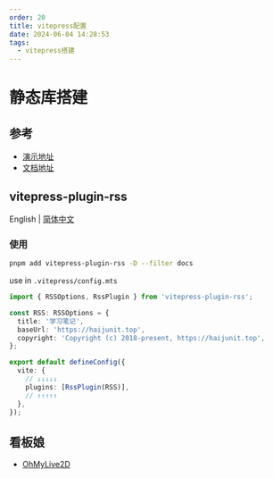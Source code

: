 ```yaml
---
order: 20
title: vitepress配置
date: 2024-06-04 14:28:53
tags: 
  - vitepress搭建
---
```

# 静态库搭建

## 参考

- [演示地址](https://vitepress.yiov.top)
- [文档地址](https://github.com/Yiov/vitepress-doc)

## vitepress-plugin-rss

English | [简体中文](https://github.com/ATQQ/sugar-blog/blob/master/packages/vitepress-plugin-rss/README-zh.md)

### 使用

```sh
pnpm add vitepress-plugin-rss -D --filter docs
```

use in `.vitepress/config.mts`

```ts
import { RSSOptions, RssPlugin } from 'vitepress-plugin-rss';

const RSS: RSSOptions = {
  title: '学习笔记',
  baseUrl: 'https://haijunit.top',
  copyright: 'Copyright (c) 2018-present, https://haijunit.top',
};

export default defineConfig({
  vite: {
    // ↓↓↓↓↓
    plugins: [RssPlugin(RSS)],
    // ↑↑↑↑↑
  },
});
```

## 看板娘

- [OhMyLive2D](https://oml2d.com/)
